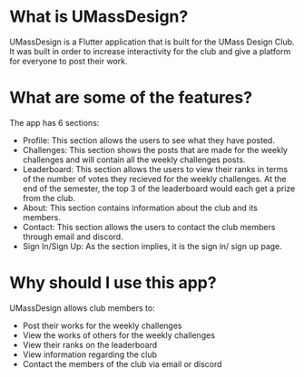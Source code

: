 # What is UMassDesign?

UMassDesign is a Flutter application that is built for the UMass Design Club. It was built in order to increase interactivity for the club and give a platform for everyone to post their work. 

# What are some of the features?
The app has 6 sections: 
* Profile: This section allows the users to see what they have posted. 
* Challenges: This section shows the posts that are made for the weekly challenges and will contain all the weekly challenges posts. 
* Leaderboard: This section allows the users to view their ranks in terms of the number of votes they recieved for the weekly challenges. At the end of the semester, the top 3 of the leaderboard would each get a prize from the club.  
* About: This section contains information about the club and its members. 
* Contact: This section allows the users to contact the club members through email and discord.
* Sign In/Sign Up: As the section implies, it is the sign in/ sign up page.  

# Why should I use this app?
UMassDesign allows club members to:
* Post their works for the weekly challenges
* View the works of others for the weekly challenges
* View their ranks on the leaderboard
* View information regarding the club  
* Contact the members of the club via email or discord
